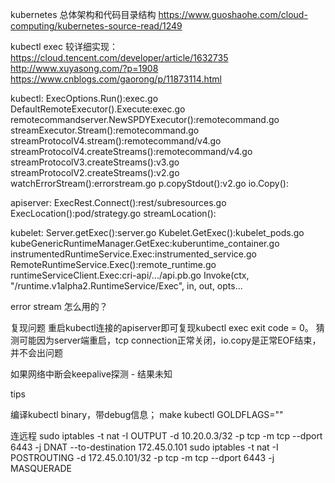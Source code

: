 kubernetes 总体架构和代码目录结构 https://www.guoshaohe.com/cloud-computing/kubernetes-source-read/1249

kubectl exec 较详细实现：https://cloud.tencent.com/developer/article/1632735
http://www.xuyasong.com/?p=1908
https://www.cnblogs.com/gaorong/p/11873114.html

kubectl:
ExecOptions.Run():exec.go
  DefaultRemoteExecutor().Execute:exec.go
    remotecommandserver.NewSPDYExecutor():remotecommand.go
    streamExecutor.Stream():remotecommand.go
      streamProtocolV4.stream():remotecommand/v4.go
        streamProtocolV4.createStreams():remotecommand/v4.go
          streamProtocolV3.createStreams():v3.go
            streamProtocolV2.createStreams():v2.go
        watchErrorStream():errorstream.go
        p.copyStdout():v2.go
          io.Copy():

apiserver:
ExecRest.Connect():rest/subresources.go
  ExecLocation():pod/strategy.go
    streamLocation():

kubelet:
Server.getExec():server.go
  Kubelet.GetExec():kubelet_pods.go
    kubeGenericRuntimeManager.GetExec:kuberuntime_container.go
      instrumentedRuntimeService.Exec:instrumented_service.go
        RemoteRuntimeService.Exec():remote_runtime.go
          runtimeServiceClient.Exec:cri-api/.../api.pb.go
            Invoke(ctx, "/runtime.v1alpha2.RuntimeService/Exec", in, out, opts...


error stream 怎么用的？

复现问题
重启kubectl连接的apiserver即可复现kubectl exec exit code = 0。
猜测可能因为server端重启，tcp connection正常关闭，io.copy是正常EOF结束，并不会出问题

如果网络中断会keepalive探测 - 结果未知


tips

编译kubectl binary，带debug信息；
make kubectl GOLDFLAGS=""

连远程
sudo iptables -t nat -I  OUTPUT -d 10.20.0.3/32 -p tcp -m tcp --dport 6443 -j DNAT --to-destination 172.45.0.101
sudo iptables -t nat -I POSTROUTING -d 172.45.0.101/32 -p tcp -m tcp --dport 6443 -j MASQUERADE
